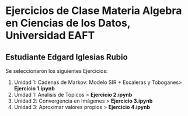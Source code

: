 # Ejercicios de Clase Materia Algebra en Ciencias de los Datos, Universidad EAFT
## Estudiante Edgard Iglesias Rubio


Se seleccionaron los siguientes Ejercicios:

1. Unidad 1: Cadenas de Markov: Modelo SIR + Escaleras y Toboganes> **Ejercicio 1.ipynb**
2. Unidad 1: Analisis de Tópicos > **Ejercicio 2.ipynb**
3. Unidad 2: Convergencia en Imágenes > **Ejercicio 3.ipynb**
4. Unidad 3: Aproximar valores propios > **Ejercicio 4.ipynb**
